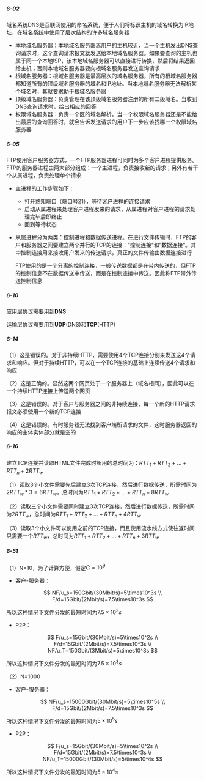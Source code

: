 ##### 6-02

域名系统DNS是互联网使用的命名系统，便于人们将标识主机的域名转换为IP地址，在域名系统中使用了层次结构的许多域名服务器

* 本地域名服务器：本地域名服务器离用户的主机较近，当一个主机发出DNS查询请求时，这个查询请求报文就发送给本地域名服务器。如果要查询的主机也属于同一个本地ISP，该本地域名服务器可以直接进行转换，然后将结果返回给主机；否则本地域名服务器要向根域名服务器发送查询请求
* 根域名服务器：根域名服务器是最高层次的域名服务器，所有的根域名服务器都知道所有的顶级域名服务器的域名和IP地址。当本地域名服务器无法解析某个域名时，其就要求助于根域名服务器
* 顶级域名服务器：负责管理在该顶级域名服务器注册的所有二级域名。当收到DNS查询请求时，给出相应的回答
* 权限域名服务器：负责一个区的域名解析。当一个权限域名服务器还是不能给出最后的查询回答时，就会告诉发送请求的用户下一步应该找哪一个权限域名服务器

##### 6-05

FTP使用客户服务器方式，一个FTP服务器进程可同时为多个客户进程提供服务。FTP的服务器进程由两大部分组成：一个主进程，负责接收新的请求；另外有若干个从属进程，负责处理单个请求

* 主进程的工作步骤如下：

  * 打开熟知端口（端口号21），等待客户进程的连接请求
  * 启动从属进程来处理客户进程发来的请求，从属进程对客户进程的请求处理完毕后即终止
  * 回到等待状态

* 从属进程分为两类：控制进程和数据传送进程。在进行文件传输时，FTP的客户和服务器之间要建立两个并行的TCP的连接：”控制连接“和”数据连接“。其中控制连接用来接收用户发来的传送请求，真正的文件传输由数据连接进行

  FTP使用的是一个分离的控制连接，一般传送数据都是在带内传送的，但FTP的控制信息不在数据传送中传送，而是在控制连接中传送。因此称FTP带外传送控制信息

##### 6-10

应用层协议需要用到**DNS**

运输层协议需要用到**UDP**(DNS)和**TCP**(HTTP)

##### 6-14

（1）这是错误的。对于非持续HTTP，需要使用4个TCP连接分别来发送这4个请求和响应。但对于持续HTTP，可以在一个TCP连接的基础上连续传送4个请求和响应

（2）这是正确的。显然这两个网页处于一个服务器上（域名相同），因此可以在一个持续HTTP连接上传送两个网页

（3）这是错误的。对于客户与服务器之间的非持续连接，每一个新的HTTP请求报文必须使用一个新的TCP连接

（4）这是错误的。有时服务器无法找到客户端所请求的文件，这时服务器返回的响应的主体实体部分就是空的

##### 6-16

建立TCP连接并读取HTML文件完成时所用的总时间为：$RTT_1+RTT_2+\dots+RTT_n+2RTT_w$

（1）读取3个小文件需要先后建立3次TCP连接，然后进行数据传送，所需时间为$2RTT_w*3=6RTT_w$，总时间为$RTT_1+RTT_2+\dots+RTT_n+8RTT_w$

（2）读取三个小文件需要同时建立3次TCP连接，然后进行数据传送，所需时间为$2RTT_w$，总时间为$RTT_1+RTT_2+\dots+RTT_n+4RTT_w$

（3）读取3个小文件可以使用之前的TCP连接，而且使用流水线方式使往返时间只需要一个$RTT_w$，总时间为$RTT_1+RTT_2+\dots+RTT_n+3RTT_w$

##### 6-51

（1）N=10，为了计算方便，假定$G=10^9$

* 客户-服务器：

$$
NF/u_s=150Gbit/(30Mbit/s)=5\times10^3s \\
F/d=15Gbit/(2Mbit/s)=7.5\times10^3s
$$

所以这种情况下文件分发的最短时间为$7.5\times10^3s$

* P2P：

$$
F/u_s=15Gbit/(30Mbit/s)=5\times10^2s \\
F/d=15Gbit/(2Mbit/s)=7.5\times10^3s \\
NF/u_T=150Gbit/(3Mbit/s)=5\times10^3s
$$

所以这种情况下文件分发的最短时间为$7.5\times10^3s$

（2）N=1000

* 客户-服务器：

$$
NF/u_s=15000Gbit/(30Mbit/s)=5\times10^5s \\
F/d=15Gbit/(2Mbit/s)=7.5\times10^3s
$$

所以这种情况下文件分发的最短时间为$5\times10^5s$

* P2P：

$$
F/u_s=15Gbit/(30Mbit/s)=5\times10^2s \\
F/d=15Gbit/(2Mbit/s)=7.5\times10^3s \\
NF/u_T=15000Gbit/(30Mbit/s)=5\times10^4s
$$

所以这种情况下文件分发的最短时间为$5\times10^4s$